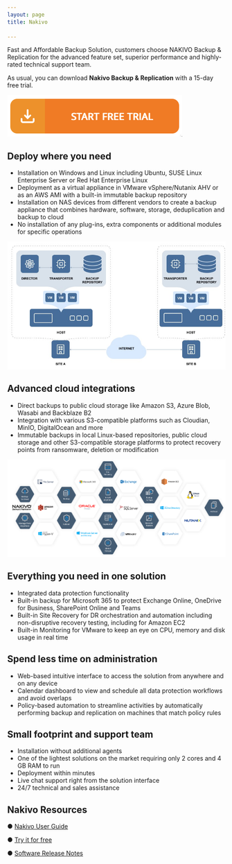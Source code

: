 ```yaml
---
layout: page
title: Nakivo

---
```

Fast and Affordable Backup Solution, customers choose NAKIVO Backup & Replication for the advanced feature set, superior performance and highly-rated technical support team.

As usual, you can download **Nakivo Backup & Replication** with a 15-day free trial.

[![Try Nakivo v10.9](/img/SCR-20230705-loh.png)](https://www.nakivo.com/resources/download/trial-download/)

## Deploy where you need

- Installation on Windows and Linux including Ubuntu, SUSE Linux Enterprise Server or Red Hat Enterprise Linux
- Deployment as a virtual appliance in VMware vSphere/Nutanix AHV or as an AWS AMI with a built-in immutable backup repository
- Installation on NAS devices from different vendors to create a backup appliance that combines hardware, software, storage, deduplication and backup to cloud
- No installation of any plug-ins, extra components or additional modules for specific operations

![nakivo-deployments](/img/nakivo-partner-deployments.png)

## Advanced cloud integrations

- Direct backups to public cloud storage like Amazon S3, Azure Blob, Wasabi and Backblaze B2
- Integration with various S3-compatible platforms such as Cloudian, MinIO, DigitalOcean and more
- Immutable backups in local Linux-based repositories, public cloud storage and other S3-compatible storage platforms to protect recovery points from ransomware, deletion or modification

![nakivo-integrations](/img/nakivo-partner-integrations.png)

## Everything you need in one solution

- Integrated data protection functionality
- Built-in backup for Microsoft 365 to protect Exchange Online, OneDrive for Business, SharePoint Online and Teams
- Built-in Site Recovery for DR orchestration and automation including non-disruptive recovery testing, including for Amazon EC2
- Built-in Monitoring for VMware to keep an eye on CPU, memory and disk usage in real time

## Spend less time on administration

- Web-based intuitive interface to access the solution from anywhere and on any device
- Calendar dashboard to view and schedule all data protection workflows and avoid overlaps
- Policy-based automation to streamline activities by automatically performing backup and replication on machines that match policy rules

## Small footprint and support team

- Installation without additional agents
- One of the lightest solutions on the market requiring only 2 cores and 4 GB RAM to run
- Deployment within minutes
- Live chat support right from the solution interface
- 24/7 technical and sales assistance

## Nakivo Resources

● [Nakivo User Guide](https://helpcenter.nakivo.com/User-Guide/Content/Home.htm)

● [Try it for free](https://www.nakivo.com/resources/download/trial-download/)

● [Software Release Notes](https://helpcenter.nakivo.com/Release-Notes/Content/Release-Notes.htm)
